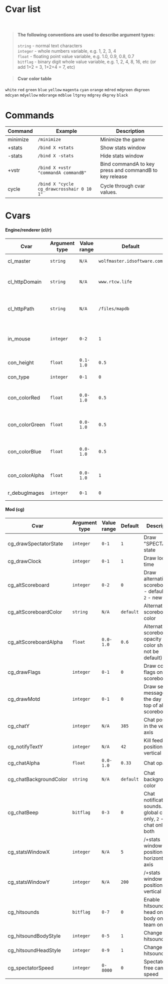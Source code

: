 # Cvar list

<br>

> #### The following conventions are used to describe argument types:
> `string` - normal text characters  
> `integer` - whole numbers variable, e.g. 1, 2, 3, 4  
> `float` - floating point value variable, e.g. 1.0, 0.9, 0.8, 0.7  
> `bitflag` - binary digit whole value variable, e.g. 1, 2, 4, 8, 16, etc (or add 1+2 = 3, 1+2+4 = 7, etc)  

> #### Cvar color table  
`white` `red` `green` `blue` `yellow` `magenta` `cyan` `orange` `mdred` `mdgreen` `dkgreen` `mdcyan` `mdyellow` `mdorange` `mdblue` `ltgrey` `mdgrey` `dkgrey` `black`  

# Commands
| Command | Example | Description |
|---------|---------|-------------|
| minimize | `/minimize` | Minimize the game |
| +stats | `/bind X +stats` | Show stats window |
| -stats | `/bind X -stats` | Hide stats window |
| +vstr | `/bind X +vstr "commandA commandB"` | Bind commandA to key press and commandB to key release |
| cycle | `/bind X "cycle cg_drawcrosshair 0 10 1"` | Cycle through cvar values. |

# Cvars
#### Engine/renderer (cl/r)
| Cvar | Argument type | Value range | Default | Description |
|---------|---------------|-------------|---------|-------------|
| cl_master | `string` | `N/A` | `wolfmaster.idsoftware.com` | Master server list |
| cl_httpDomain | `string` | `N/A` | `www.rtcw.life` | Domain to redirect to for map downloads |
| cl_httpPath | `string` | `N/A` | `/files/mapdb` | Path to the file database of the domain to redirect to |
| in_mouse | `integer` | `0-2`| `1` | Switch mouse input type between default and raw `(2)` |
| con_height | `float` | `0.1-1.0` | `0.5` | Change console height |
| con_type | `integer` | `0-1` | `0` | Enable/disable con_color |
| con_colorRed | `float` | `0.0-1.0` | `0.5` | Change console color in the red range |
| con_colorGreen | `float` | `0.0-1.0` | `0.5` | Change console color in the green range |
| con_colorBlue | `float` | `0.0-1.0` | `0.5` | Change console color in the blue range |
| con_colorAlpha | `float` | `0.0-1.0` | `1` | Change console color opacity |
| r_debugImages | `integer` | `0-1` | `0` | Texture debug information |

#### Mod (cg)
| Cvar | Argument type | Value range | Default | Description |
|---------|---------------|-------------|---------|-------------|
| cg_drawSpectatorState | `integer` | `0-1` | `1` | Draw "SPECTATOR" state |
| cg_drawClock | `integer` | `0-1` | `1` | Draw local time |
| cg_altScoreboard | `integer` | `0-2` | `0` | Draw alternative scoreboard. `1` - default font, `2` - new font |
| cg_altScoreboardColor | `string` | `N/A` | `default` | Alternative scoreboard color |
| cg_altScoreboardAlpha | `float` | `0.0-1.0` | `0.6` | Alternative scoreboard opacity (alt color should not be default) |
| cg_drawFlags | `integer` | `0-1` | `0` | Draw country flags on all scoreboards |
| cg_drawMotd | `integer` | `0-1` | `0` | Draw server message of the day on top of all scoreboards |
| cg_chatY | `integer` | `N/A` | `385` | Chat position in the vertical axis |
| cg_notifyTextY | `integer` | `N/A` | `42` | Kill feed position in the vertical axis |
| cg_chatAlpha | `float` | `0.0-1.0` | `0.33` | Chat opacity |
| cg_chatBackgroundColor | `string` | `N/A` | `default` | Chat background color |
| cg_chatBeep | `bitflag` | `0-3` | `0` | Chat notification sounds. `1` - global chat only, `2` - team chat only, `3` - both |
| cg_statsWindowX | `integer` | `N/A` | `5` | /+stats window position in the horizontal axis |
| cg_statsWindowY | `integer` | `N/A` | `200` | /+stats window position in the vertical axis |
| cg_hitsounds | `bitflag` | `0-7` | `0` | Enable hitsounds. `1` - head only, `2` - body only, `4` - team only |
| cg_hitsoundBodyStyle | `integer` | `0-5` | `1` | Change body hitsound |
| cg_hitsoundHeadStyle | `integer` | `0-9` | `1` | Change head hitsound |
| cg_spectatorSpeed | `integer` | `0-8000` | `0` | Spectator free cam speed |
